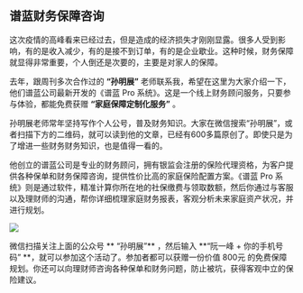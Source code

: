## 谱蓝财务保障咨询

这次疫情的高峰看来已经过去，但是造成的经济损失才刚刚显露。很多人受到影响，有的是收入减少，有的是接不到订单，有的是企业歇业。这种时候，财务保障就显得非常重要，个人倒还是次要的，主要是对家人的保障。

去年，跟周刊多次合作过的 **“孙明展”** 老师联系我，希望在这里为大家介绍一下，他们谱蓝公司最新开发的《谱蓝 Pro 系统》。这是一个线上财务顾问服务，只要参与体验，都能免费获赠 **“家庭保障定制化服务”** 。

孙明展老师常年坚持写作个人公号，普及财务知识。大家在微信搜索“孙明展”，或者扫描下方的二维码，就可以读到他的文章，已经有600多篇原创了。即使只是为了增进一些财务财务知识，也是值得一看的。

他创立的谱蓝公司是专业的财务顾问，拥有银监会注册的保险代理资格，为客户提供各种保单和财务保障咨询，提供性价比高的家庭保险配置方案。《谱蓝 Pro 系统》则是通过软件，精准计算你所在地的社保缴费与领取数额，然后你通过与客服以及理财师的沟通，帮你详细梳理家庭财务报表，客观分析未来家庭资产状况，并进行规划。

![](https://www.wangbase.com/blogimg/asset/202003/bg2020030901.jpg)

微信扫描关注上面的公众号 ** “孙明展”**  ，然后输入 **“阮一峰 + 你的手机号码” **，就可以参加这个活动了。参加者都可以获赠一份价值 800元 的免费保障规划。你还可以向理财师咨询各种保单和财务问题，防止被坑，获得客观中立的保险建议。
